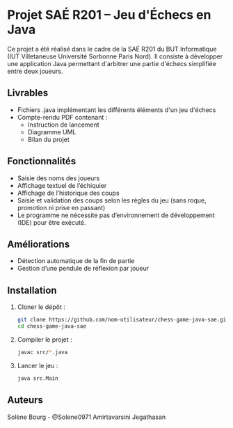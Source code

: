 # Projet SAÉ R201 – Jeu d'Échecs en Java

Ce projet a été réalisé dans le cadre de la SAÉ R201 du BUT Informatique (IUT Villetaneuse Université Sorbonne Paris Nord). Il consiste à développer une application Java permettant d'arbitrer une partie d'échecs simplifiée entre deux joueurs.


## Livrables

- Fichiers .java implémentant les différents éléments d'un jeu d'échecs
- Compte-rendu PDF contenant :
     - Instruction de lancement
     - Diagramme UML
     - Bilan du projet


## Fonctionnalités

- Saisie des noms des joueurs
- Affichage textuel de l’échiquier
- Affichage de l’historique des coups
- Saisie et validation des coups selon les règles du jeu (sans roque, promotion ni prise en passant)
- Le programme ne nécessite pas d’environnement de développement (IDE) pour être exécuté.


## Améliorations

- Détection automatique de la fin de partie
- Gestion d’une pendule de réflexion par joueur


## Installation

1. Cloner le dépôt :

   ```bash
   git clone https://github.com/nom-utilisateur/chess-game-java-sae.git
   cd chess-game-java-sae

2. Compiler le projet :

   ```bash
   javac src/*.java

3. Lancer le jeu :

   ```bash
   java src.Main


## Auteurs
Solène Bourg - @Solene0971
Amirtavarsini Jegathasan
